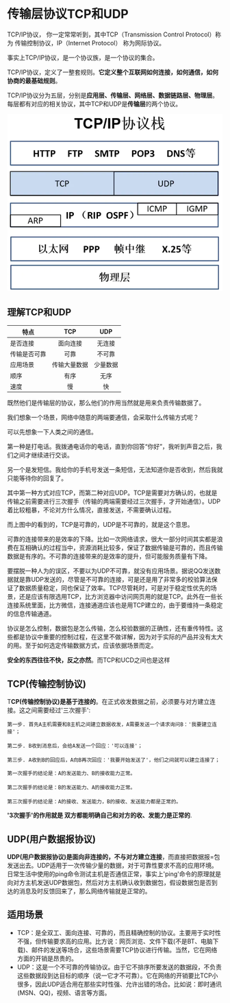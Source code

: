 <!-- toc -->

# 传输层协议TCP和UDP
TCP/IP协议， 你一定常常听到，其中TCP（Transmission Control Protocol）称为 传输控制协议，IP（Internet Protocol） 称为网际协议。

事实上TCP/IP协议，是一个协议族，是一个协议的集合。

TCP/IP协议，定义了一整套规则。**它定义整个互联网如何连接，如何通信，如何协商的最基础规则**。

TCP/IP协议分为五层，分别是**应用层、传输层、网络层、数据链路层、物理层**。每层都有对应的相关协议，其中TCP和UDP是**传输层**的两个协议。

![Image text](../styles/images/tcpip.png)

## 理解TCP和UDP
| 特点|TCP|UDP|
| -------- |:-----:|:----:|
| 是否连接| 面向连接|无连接|
| 传输是否可靠|可靠|不可靠|
| 应用场景|传输大量数据|少量数据|
| 顺序|有序|无序|
| 速度|慢|快|

既然他们是传输层的协议，那么他们的作用当然就是用来负责传输数据了。

我们想象一个场景，网络中随意的两端要通信，会采取什么传输方式呢？

可以先想象一下人类之间的通信。

第一种是打电话。我拨通电话你的电话，直到你回答“你好”，我听到声音之后，我们之间才继续进行交谈。

另一个是发短信。我给你的手机号发送一条短信，无法知道你是否收到，然后我就只能等待你的回复了。

其中第一种方式对应TCP，而第二种对应UDP。TCP是需要对方确认的，也就是传输之前需要进行三次握手（传输的两端需要经过三次握手，才开始通信）。UDP着比较粗暴，不论对方什么情况，直接发送，不需要确认过程。

而上图中的看到的，TCP是可靠的，UDP是不可靠的，就是这个意思。

可靠的连接带来的是效率的下降。比如一次网络请求，很大一部分时间其实都是浪费在互相确认的过程当中，资源消耗比较多，保证了数据传输是可靠的，而且传输数据是有序的。不可靠的连接带来的是效率的提升，但可能服务质量有下降。

要摆脱一种人为的误区，不要以为UDP不可靠，就没有应用场景。据说QQ发送数据就是靠UDP发送的，尽管是不可靠的连接，可是还是用了非常多的校验算法保证了数据质量稳定，同也保证了效率。TCP尽管耗时，可是对于稳定性优先的场景，还是应该有限选用TCP，比方浏览器中访问网页用的就是TCP。此外在一些长连接系统里面，比方微信，连接通道应该也是用TCP建立的，由于要维持一条稳定的信息传输通道。

协议是怎么控制，数据包是怎么传输，怎么校验数据的正确性，还有重传特性。这些都是协议中重要的控制过程，在这里不做详解，因为对于实际的产品并没有太大的用。至于如何选定传输数据方式，应该依据场景而定。

**安全的东西往往不快，反之亦然**。而TCP和UCD之间也是这样

## TCP(传输控制协议)

T**CP(传输控制协议)是基于连接的**。在正式收发数据之前，必须要与对方建立连接。这之间需要经过'三次握手':

```
第一步. 首先A主机需要和B主机之间建立数据收发，A需要发送一个请求询问B：'我要建立连接'；

第二步. B收到消息后，会给A发送一个回应：'可以连接'；

第三步. A收到B的回应后，A向B再次回应：'我要开始发送了'，他们之间就可以建立连接了；
```

```
第一次握手的结论是：A的发送能力、B的接收能力正常。

第二次握手的结论是：B的发送能力、A的接收能力正常。

第三次握手的结论是：A的接收、发送能力，B的接收、发送能力都是正常的。
```

**'3次握手'的作用就是 双方都能明确自己和对方的收、发能力是正常的**.

## UDP(用户数据报协议)

**UDP(用户数据报协议)是面向非连接的，不与对方建立连接**，而直接把数据报=包发送出去。UDP适用于一次传输少量的数据，对于可靠性要求不高的应用环境。日常生活中使用的ping命令测试主机是否通信正常，事实上'ping'命令的原理就是向对方主机发送UDP数据包，然后对方主机确认收到数据包，假设数据包是否到达的消息及时反馈回来了，那么网络传输就是正常的。

## 适用场景

* TCP：是全双工、面向连接、可靠的，而且精确控制的协议。主要用于实时性不强，但传输要求高的应用。比方说：网页浏览、文件下载(不是BT、电脑下载)、邮件的发送等场合，这些场景需要TCP协议进行传输。当然，它在网络方面的开销是昂贵的。
* UDP：这是一个不可靠的传输协议。由于它不排序所要发送的数据段，不负责这些数据段到达目标的顺序（说一它才不可靠）。它在网络的开销要比TCP小很多，因此UDP适合用在那些实时性强、允许出错的场合。比如说：即时通讯(MSN、QQ)，视频、语言等方面。
